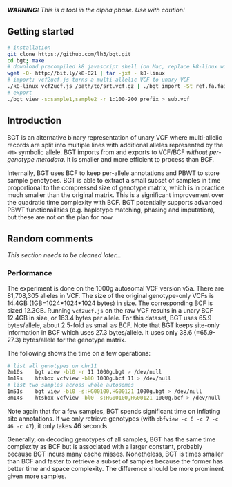 ***WARNING:*** *This is a tool in the alpha phase. Use with caution!*

## Getting started
```sh
# installation
git clone https://github.com/lh3/bgt.git
cd bgt; make
# download precompiled k8 javascript shell (on Mac, replace k8-linux with k8-darwin)
wget -O- http://bit.ly/k8-021 | tar -jxf - k8-linux
# import; vcf2ucf.js turns a multi-allelic VCF to unary VCF
./k8-linux vcf2ucf.js /path/to/srt.vcf.gz | ./bgt import -St ref.fa.fai - prefix
# export
./bgt view -s:sample1,sample2 -r 1:100-200 prefix > sub.vcf
```

## Introduction

BGT is an alternative binary representation of unary VCF where multi-allelic
records are split into multiple lines with additional alleles represented by
the `<M>` symbolic allele. BGT imports from and exports to VCF/BCF *without
per-genotype metadata*. It is smaller and more efficient to process than BCF.

Internally, BGT uses BCF to keep per-allele annotations and PBWT to store
sample genotypes. BGT is able to extract a small subset of samples in time
proportional to the compressed size of genotype matrix, which is in practice
much smaller than the original matrix. This is a significant improvement over
the quadratic time complexity with BCF. BGT potentially supports advanced PBWT
functionailities (e.g. haplotype matching, phasing and imputation), but these
are not on the plan for now.

## Random comments

*This section needs to be cleaned later...*

### Performance

The experiment is done on the 1000g autosomal VCF version v5a. There are
81,708,305 alleles in VCF. The size of the original genotype-only VCFs is
14.4GB (1GB=1024\*1024\*1024 bytes) in size. The corresponding BCF is sized
12.3GB. Running `vcf2ucf.js` on the raw VCF results in a unary BCF 12.4GB in
size, or 163.4 bytes per allele. For this dataset, BGT uses 65.9 bytes/allele,
about 2.5-fold as small as BCF. Note that BGT keeps site-only information in
BCF which uses 27.3 bytes/allele. It uses only 38.6 (=65.9-27.3) bytes/allele
for the genotype matrix.

The following shows the time on a few operations:
```sh
# list all genotypes on chr11
2m10s    bgt view -bl0 -r 11 1000g.bgt > /dev/null
1m19s    htsbox vcfview -bl0 1000g.bcf 11 > /dev/null
# list two samples across whole autosomes
1m51s    bgt view -bl0 -s:HG00100,HG00121 1000g.bgt > /dev/null
8m14s    htsbox vcfview -bl0 -s:HG00100,HG00121 1000g.bcf > /dev/null
```
Note again that for a few samples, BGT spends significant time on inflating
site annotations.  If we only retrieve genotypes (with `pbfview -c 6 -c 7 -c 46
-c 47`), it only takes 46 seconds.

Generally, on decoding genotypes of all samples, BGT has the same time
complexity as BCF but is associated with a larger constant, probably because
BGT incurs many cache misses. Nonetheless, BGT is times smaller than BCF and
faster to retrieve a subset of samples because the former has better time and
space complexity. The difference should be more prominent given more samples.

